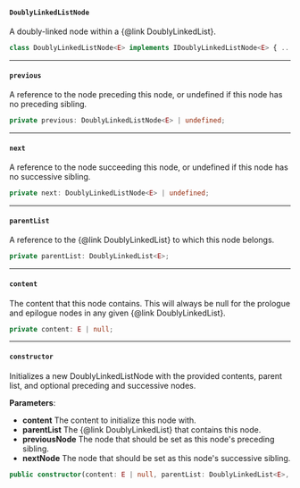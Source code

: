 #### `DoublyLinkedListNode`

A doubly-linked node within a {@link DoublyLinkedList}. 

```typescript
class DoublyLinkedListNode<E> implements IDoublyLinkedListNode<E> { ... }
```

---

#### `previous`

A reference to the node preceding this node, or undefined if this node has no preceding sibling.

```typescript
private previous: DoublyLinkedListNode<E> | undefined;
```

---

#### `next`

A reference to the node succeeding this node, or undefined if this node has no successive sibling.

```typescript
private next: DoublyLinkedListNode<E> | undefined;
```

---

#### `parentList`

A reference to the {@link DoublyLinkedList} to which this node belongs.

```typescript
private parentList: DoublyLinkedList<E>;
```

---

#### `content`

The content that this node contains.  This will always be null for the prologue and epilogue nodes in any given {@link DoublyLinkedList}.

```typescript
private content: E | null;
```

---

#### `constructor`

Initializes a new DoublyLinkedListNode with the provided contents, parent list, and optional preceding and successive nodes. 

**Parameters**:
 - **content** The content to initialize this node with.
 - **parentList** The {@link DoublyLinkedList} that contains this node.
 - **previousNode** The node that should be set as this node's preceding sibling.
 - **nextNode** The node that should be set as this node's successive sibling.

```typescript
public constructor(content: E | null, parentList: DoublyLinkedList<E>, previousNode?: DoublyLinkedListNode<E>,nextNode?: DoublyLinkedListNode<E>) { ... }
```
